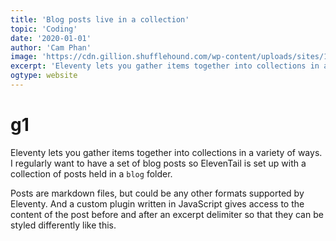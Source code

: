 ```yaml
---
title: 'Blog posts live in a collection'
topic: 'Coding'
date: '2020-01-01'
author: 'Cam Phan'
image: 'https://cdn.gillion.shufflehound.com/wp-content/uploads/sites/14/2017/01/17-585x394.jpg'
excerpt: 'Eleventy lets you gather items together into collections in a variety of ways.'
ogtype: website
---
```


# g1

Eleventy lets you gather items together into collections in a variety of ways. I regularly want to have a set of blog posts so ElevenTail is set up with a collection of posts held in a `blog` folder.

<!--more-->

Posts are markdown files, but could be any other formats supported by Eleventy. And a custom plugin written in JavaScript gives access to the content of the post before and after an excerpt delimiter so that they can be styled differently like this.
